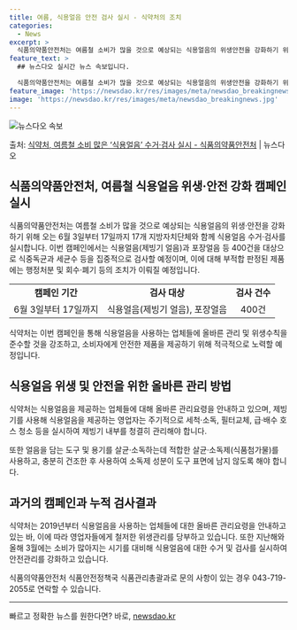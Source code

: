 ```yaml
---
title: 여름, 식용얼음 안전 검사 실시 - 식약처의 조치
categories:
  - News
excerpt: >
  식품의약품안전처는 여름철 소비가 많을 것으로 예상되는 식용얼음의 위생안전을 강화하기 위해 오는 6월 3일부터…
feature_text: >
  ## 뉴스다오 실시간 뉴스 속보입니다.

  식품의약품안전처는 여름철 소비가 많을 것으로 예상되는 식용얼음의 위생안전을 강화하기 위해 오는 6월 3일부터…
feature_image: 'https://newsdao.kr/res/images/meta/newsdao_breakingnews.jpg'
image: 'https://newsdao.kr/res/images/meta/newsdao_breakingnews.jpg'
---
```


![뉴스다오 속보](https://newsdao.kr/res/images/meta/newsdao_breakingnews.jpg)

<p>출처: <a href="https://newsdao.kr/3964" rel="dofollow">식약처, 여름철 소비 많은 ‘식용얼음’ 수거·검사 실시 - 식품의약품안전처</a> | 뉴스다오</p>

<h2 data-ke-size="size26">식품의약품안전처, 여름철 식용얼음 위생·안전 강화 캠페인 실시</h2>
<p data-ke-size="size16">식품의약품안전처는 여름철 소비가 많을 것으로 예상되는 식용얼음의 위생·안전을 강화하기 위해 오는 6월 3일부터 17일까지 17개 지방자치단체와 함께 식용얼음 수거·검사를 실시합니다. 이번 캠페인에서는 식용얼음(제빙기 얼음)과 포장얼음 등 400건을 대상으로 식중독균과 세균수 등을 집중적으로 검사할 예정이며, 이에 대해 부적합 판정된 제품에는 행정처분 및 회수·폐기 등의 조치가 이뤄질 예정입니다.</p>

<table>
  <tr>
    <td style="text-align: center; height: 17px;"><b>캠페인 기간</b></td>
    <td style="text-align: center; height: 17px;"><b>검사 대상</b></td>
    <td style="text-align: center; height: 17px;"><b>검사 건수</b></td>
  </tr>
  <tr>
    <td style="text-align: center; height: 17px;">6월 3일부터 17일까지</td>
    <td style="text-align: center; height: 17px;">식용얼음(제빙기 얼음), 포장얼음</td>
    <td style="text-align: center; height: 17px;">400건</td>
  </tr>
</table>

<p data-ke-size="size16">식약처는 이번 캠페인을 통해 식용얼음을 사용하는 업체들에 올바른 관리 및 위생수칙을 준수할 것을 강조하고, 소비자에게 안전한 제품을 제공하기 위해 적극적으로 노력할 예정입니다.</p>

<h2 data-ke-size="size26">식용얼음 위생 및 안전을 위한 올바른 관리 방법</h2>
<p data-ke-size="size16">식약처는 식용얼음을 제공하는 업체들에 대해 올바른 관리요령을 안내하고 있으며, 제빙기를 사용해 식용얼음을 제공하는 영업자는 주기적으로 세척·소독, 필터교체, 급·배수 호스 청소 등을 실시하여 제빙기 내부를 청결히 관리해야 합니다.</p>
<p data-ke-size="size16">또한 얼음을 담는 도구 및 용기를 살균·소독하는데 적합한 살균·소독제(식품첨가물)를 사용하고, 충분히 건조한 후 사용하여 소독제 성분이 도구 표면에 남지 않도록 해야 합니다.</p>

<h2 data-ke-size="size26">과거의 캠페인과 누적 검사결과</h2>
<p data-ke-size="size16">식약처는 2019년부터 식용얼음을 사용하는 업체들에 대한 올바른 관리요령을 안내하고 있는 바, 이에 따라 영업자들에게 철저한 위생관리를 당부하고 있습니다. 또한 지난해와 올해 3월에는 소비가 많아지는 시기를 대비해 식용얼음에 대한 수거 및 검사를 실시하여 안전관리를 강화하고 있습니다.</p>

<p data-ke-size="size16">식품의약품안전처 식품안전정책국 식품관리총괄과로 문의 사항이 있는 경우 043-719-2055로 연락할 수 있습니다.</p>

<hr> 

빠르고 정확한 뉴스를 원한다면? 바로, <a href="https://newsdao.kr" rel="dofollow">newsdao.kr</a>


